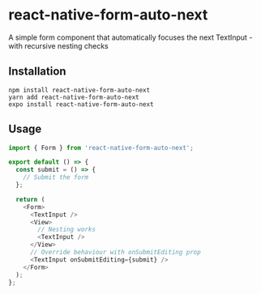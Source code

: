 # react-native-form-auto-next

A simple form component that automatically focuses the next TextInput - with recursive nesting checks

## Installation

```
npm install react-native-form-auto-next
yarn add react-native-form-auto-next
expo install react-native-form-auto-next
```

## Usage

```js
import { Form } from 'react-native-form-auto-next';

export default () => {
  const submit = () => {
    // Submit the form
  };

  return (
    <Form>
      <TextInput />
      <View>
        // Nesting works
        <TextInput />
      </View>
      // Override behaviour with onSubmitEditing prop
      <TextInput onSubmitEditing={submit} />
    </Form>
  );
};
```

